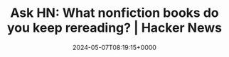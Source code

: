 ---
title: 'Ask HN: What nonfiction books do you keep rereading? | Hacker News'
slug: 20240507T081915
date: 2024-05-07T08:19:15+0000
params:
  url: https://news.ycombinator.com/item?id=40277933
tags:
- books
- to-read
---